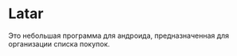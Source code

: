 Latar
=====

Это небольшая программа для андроида, предназначенная для организации списка покупок. 
